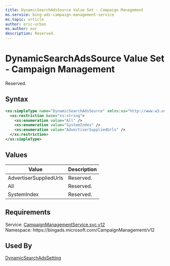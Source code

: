 ```yaml
---
title: DynamicSearchAdsSource Value Set - Campaign Management
ms.service: bing-ads-campaign-management-service
ms.topic: article
author: eric-urban
ms.author: eur
description: Reserved.
---
```

# DynamicSearchAdsSource Value Set - Campaign Management
Reserved.

## Syntax
```xml
<xs:simpleType name="DynamicSearchAdsSource" xmlns:xs="http://www.w3.org/2001/XMLSchema">
  <xs:restriction base="xs:string">
    <xs:enumeration value="All" />
    <xs:enumeration value="SystemIndex" />
    <xs:enumeration value="AdvertiserSuppliedUrls" />
  </xs:restriction>
</xs:simpleType>
```

## <a name="values"></a>Values

|Value|Description|
|-----------|---------------|
|<a name="advertisersuppliedurls"></a>AdvertiserSuppliedUrls|Reserved.|
|<a name="all"></a>All|Reserved.|
|<a name="systemindex"></a>SystemIndex|Reserved.|

## Requirements
Service: [CampaignManagementService.svc v12](https://campaign.api.bingads.microsoft.com/Api/Advertiser/CampaignManagement/v12/CampaignManagementService.svc)  
Namespace: https\://bingads.microsoft.com/CampaignManagement/v12  

## Used By
[DynamicSearchAdsSetting](dynamicsearchadssetting.md)  
